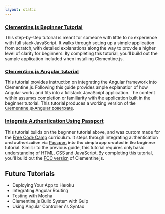 ```yaml
---
layout: static
---
```


### [Clementine.js Beginner Tutorial](/clementinejs/tutorials/tutorial-beginner.html)

This step-by-step tutorial is meant for someone with little to no experience with full stack JavaScript. It walks through setting up a simple application from scratch, with detailed explanations along the way to provide a higher level of clarity for beginners. By completing this tutorial, you'll build out the sample application included when installing Clementine.js.

### [Clementine.js Angular tutorial](/clementinejs/tutorials/tutorial-angular.html)

This tutorial provides instruction on integrating the Angular framework into Clementine.js. Following this guide provides ample explanation of how Angular works and fits into a fullstack JavaScript application. The content within assumes completion or familiarity with the application built in the beginner tutorial. This tutorial produces a working version of the [Clementine.js-Angular boilerplate](https://github.com/johnstonbl01/clementinejs-angular).

### [Integrate Authentication Using Passport](/clementinejs/tutorials/tutorial-passport.html)

This tutorial builds on the beginner tutorial above, and was custom made for the [Free Code Camp](http://www.freecodecamp.com) curriculum. It steps through integrating authentication and authorization via [Passport](http://passportjs.org/) into the simple app created in the beginner tutorial. Similar to the previous guide, this tutorial requires only basic understanding of HTML, CSS and JavaScript. By completing this tutorial, you'll build out the [FCC version](/clementinejs/versions/fcc.md) of Clementine.js.

## Future Tutorials

- Deploying Your App to Heroku
- Integrating Angular Routing
- Testing with Mocha
- Clementine.js Build System with Gulp
- Using Angular Controller As Syntax